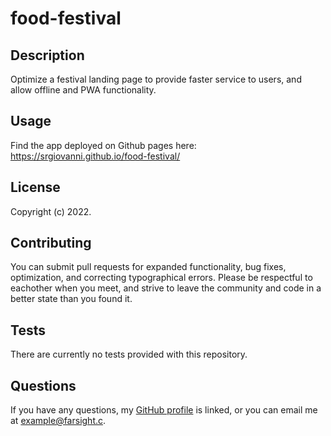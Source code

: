 # food-festival

## Description

Optimize a festival landing page to provide faster service to users, and allow offline and PWA functionality.

## Usage

Find the app deployed on Github pages here: https://srgiovanni.github.io/food-festival/

## License

Copyright (c) 2022.

## Contributing

You can submit pull requests for expanded functionality, bug fixes, optimization, and correcting typographical errors. Please be respectful to eachother when you meet, and strive to leave the community and code in a better state than you found it.

## Tests

There are currently no tests provided with this repository.

## Questions

If you have any questions, my <a href="https://github.com/SrGiovanni">GitHub profile</a> is linked,
or you can email me at <a href = "mailto: example@farsight.c">example@farsight.c</a>.
